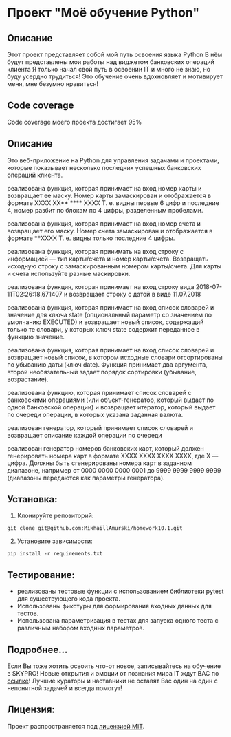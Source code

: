 # Проект "Моё обучение Python"

## Описание

Этот проект представляет собой мой путь освоения языка Python
В нём будут представлены мои работы над виджетом банковских операций клиента
Я только начал свой путь в освоении IT и много не знаю, но буду усердно трудиться!
Это обучение очень вдохновляет и мотивирует меня, мне безумно нравиться!

## Code coverage

Code coverage моего проекта достигает 95%

## Описание


Это веб-приложение на Python для управления задачами и проектами, которые показывает несколько последних успешных банковских операций клиента.

реализована функция, которая принимает на вход номер карты и возвращает ее маску. Номер карты замаскирован и отображается в формате XXXX XX** **** XXXX Т. е. видны первые 6 цифр и последние 4, номер разбит по блокам по 4 цифры, разделенным пробелами.

реализована функция, которая принимает на вход номер счета и возвращает его маску. Номер счета замаскирован и отображается в формате **XXXX Т. е. видны только последние 4 цифры.

реализована функция, которая принимать на вход строку с информацией — тип карты/счета и номер карты/счета. Возвращать исходную строку с замаскированным номером карты/счета. Для карты и счета используйте разные маскировки.

реализована функция, которая принимает на вход строку вида 2018-07-11T02:26:18.671407 и возвращает строку с датой в виде 11.07.2018

реализована функция, которая принимает на вход список словарей и значение для ключа state (опциональный параметр со значением по умолчанию EXECUTED) и возвращает новый список, содержащий только те словари, у которых ключ state содержит переданное в функцию значение.

реализована функция, которая принимает на вход список словарей и возвращает новый список, в котором исходные словари отсортированы по убыванию даты (ключ date). Функция принимает два аргумента, второй необязательный задает порядок сортировки (убывание, возрастание).

реализована функцию, которая принимает список словарей с банковскими операциями (или объект-генератор, который выдает по одной банковской операции) и возвращает итератор, который выдает по очереди операции, в которых указана заданная валюта.

реализован генератор, который принимает список словарей и возвращает описание каждой операции по очереди

реализован генератор номеров банковских карт, который должен генерировать номера карт в формате XXXX XXXX XXXX XXXX, где X — цифра. Должны быть сгенерированы номера карт в заданном диапазоне, например от 0000 0000 0000 0001 до 9999 9999 9999 9999 (диапазоны передаются как параметры генератора).


## Установка:

1. Клонируйте репозиторий:
```
git clone git@github.com:MikhaillAmurski/homework10.1.git
```
2. Установите зависимости:
```
pip install -r requirements.txt
```


## Тестирование:



- реализованы тестовые функции с использованием библиотеки pytest для существующего кода проекта.
- Использованы фикстуры для формирования входных данных для тестов.
- Использована параметризация в тестах для запуска одного теста с различным набором входных параметров.

## Подробнее...

Если Вы тоже хотить освоить что-от новое, записывайтесь на обучение в SKYPRO!
Новые открытия и эмоции от познания мира IT ждут ВАС по [ссылке](https://my.sky.pro)!
Лучшие кураторы и наставники не оставят Вас один на один с непонятной задачей и всегда помогут!

## Лицензия:

Проект распространяется под [лицензией MIT](LICENSE).
